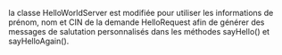 la classe HelloWorldServer est modifiée pour utiliser les informations de prénom, nom et CIN de la demande HelloRequest afin de générer des messages de salutation personnalisés dans les méthodes sayHello() et sayHelloAgain().
